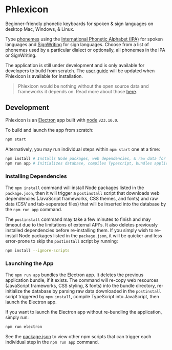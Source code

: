 # Phlexicon

Beginner-friendly phonetic keyboards for spoken & sign languages on desktop Mac, Windows, & Linux.

Type [phonemes](https://en.wikipedia.org/wiki/Phoneme) using the [International Phonetic Alphabet (IPA)](https://en.wikipedia.org/wiki/International_Phonetic_Alphabet)
for spoken languages and [SignWriting](https://www.signwriting.org/about/) for sign languages.
Choose from a list of phonemes used by a particular dialect or optionally, all phonemes in the IPA or SignWriting.

The application is still under development and is only available for developers to build from scratch.
The [user guide](https://mxskylar.github.io/phlexicon/) will be updated when Phlexicon is available for installation.

> Phlexicon would be nothing without the open source data and frameworks it depends on.
> Read more about those [here](https://mxskylar.github.io/phlexicon/attribution).

## Development

Phlexicon is an [Electron](https://www.electronjs.org/) app built with [node](https://nodejs.org/) `v23.10.0`.

To build and launch the app from scratch:
```bash
npm start
```

Alternatively, you may run individual steps within `npm start` one at a time:
```bash
npm install # Installs Node packages, web dependencies, & raw data for database
npm run app # Initializes database, compiles Typescript, bundles application, then launches Electron app
```

### Installing Dependencies

The `npm install` command will install Node packages listed in the `package.json`,
then it will trigger a `postinstall` script that downloads web dependencies
(JavaScript frameworks, CSS themes, and fonts) and raw data (CSV and tab-seperated files)
that will be inserted into the database by the `npm run app` command.

The `postinstall` command may take a few minutes to finish and may timeout
due to the limitations of external API's. It also deletes previously installed dependencies
before re-installing them. If you simply wish to re-install Node packages listed in the `package.json`,
it will be quicker and less error-prone to skip the `postinstall` script by running:

```bash
npm install --ignore-scripts
```

### Launching the App

The `npm run app` bundles the Electron app. It deletes the previous application bundle, if it exists.
The command will re-copy web resources (JavaScript frameworks, CSS styling, & fonts) into the bundle directory,
re-initialize the database by parsing raw data downloaded in the `postinstall` script triggered by `npm install`,
compile TypeScript into JavaScript, then launch the Electron app.

If you want to launch the Electron app without re-bundling the application, simply run:

```bash
npm run electron
```

See the [package.json](package.json) to view other npm scripts that can trigger
each individual step in the `npm run app` command.